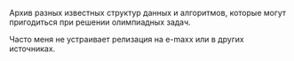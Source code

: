 Архив разных известных структур данных и алгоритмов, которые могут пригодиться при решении олимпиадных задач.

Часто меня не устраивает релизация на e-maxx или в других источниках.
